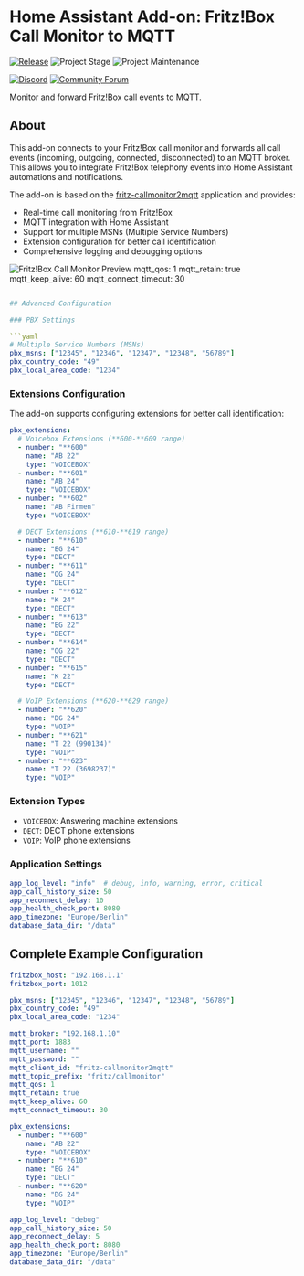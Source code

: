 # Home Assistant Add-on: Fritz!Box Call Monitor to MQTT

[![Release][release-shield]][release] ![Project Stage][project-stage-shield] ![Project Maintenance][maintenance-shield]

[![Discord][discord-shield]][discord] [![Community Forum][forum-shield]][forum]

Monitor and forward Fritz!Box call events to MQTT.

## About

This add-on connects to your Fritz!Box call monitor and forwards all call events
(incoming, outgoing, connected, disconnected) to an MQTT broker. This allows you
to integrate Fritz!Box telephony events into Home Assistant automations and
notifications.

The add-on is based on the [fritz-callmonitor2mqtt][fritz-callmonitor2mqtt] application and provides:

- Real-time call monitoring from Fritz!Box
- MQTT integration with Home Assistant
- Support for multiple MSNs (Multiple Service Numbers)
- Extension configuration for better call identification
- Comprehensive logging and debugging options

![Fritz!Box Call Monitor Preview][screenshot]
mqtt_qos: 1
mqtt_retain: true
mqtt_keep_alive: 60
mqtt_connect_timeout: 30

```yaml

## Advanced Configuration

### PBX Settings

```yaml
# Multiple Service Numbers (MSNs)
pbx_msns: ["12345", "12346", "12347", "12348", "56789"]
pbx_country_code: "49"
pbx_local_area_code: "1234"
```

### Extensions Configuration

The add-on supports configuring extensions for better call identification:

```yaml
pbx_extensions:
  # Voicebox Extensions (**600-**609 range)
  - number: "**600"
    name: "AB 22"
    type: "VOICEBOX"
  - number: "**601"
    name: "AB 24"
    type: "VOICEBOX"
  - number: "**602"
    name: "AB Firmen"
    type: "VOICEBOX"

  # DECT Extensions (**610-**619 range)
  - number: "**610"
    name: "EG 24"
    type: "DECT"
  - number: "**611"
    name: "OG 24"
    type: "DECT"
  - number: "**612"
    name: "K 24"
    type: "DECT"
  - number: "**613"
    name: "EG 22"
    type: "DECT"
  - number: "**614"
    name: "OG 22"
    type: "DECT"
  - number: "**615"
    name: "K 22"
    type: "DECT"

  # VoIP Extensions (**620-**629 range)
  - number: "**620"
    name: "DG 24"
    type: "VOIP"
  - number: "**621"
    name: "T 22 (990134)"
    type: "VOIP"
  - number: "**623"
    name: "T 22 (3698237)"
    type: "VOIP"
```

### Extension Types

- `VOICEBOX`: Answering machine extensions
- `DECT`: DECT phone extensions
- `VOIP`: VoIP phone extensions

### Application Settings

```yaml
app_log_level: "info"  # debug, info, warning, error, critical
app_call_history_size: 50
app_reconnect_delay: 10
app_health_check_port: 8080
app_timezone: "Europe/Berlin"
database_data_dir: "/data"
```

## Complete Example Configuration

```yaml
fritzbox_host: "192.168.1.1"
fritzbox_port: 1012

pbx_msns: ["12345", "12346", "12347", "12348", "56789"]
pbx_country_code: "49"
pbx_local_area_code: "1234"

mqtt_broker: "192.168.1.10"
mqtt_port: 1883
mqtt_username: ""
mqtt_password: ""
mqtt_client_id: "fritz-callmonitor2mqtt"
mqtt_topic_prefix: "fritz/callmonitor"
mqtt_qos: 1
mqtt_retain: true
mqtt_keep_alive: 60
mqtt_connect_timeout: 30

pbx_extensions:
  - number: "**600"
    name: "AB 22"
    type: "VOICEBOX"
  - number: "**610"
    name: "EG 24"
    type: "DECT"
  - number: "**620"
    name: "DG 24"
    type: "VOIP"

app_log_level: "debug"
app_call_history_size: 50
app_reconnect_delay: 5
app_health_check_port: 8080
app_timezone: "Europe/Berlin"
database_data_dir: "/data"
```

[discord-shield]: https://img.shields.io/discord/478094546522079232.svg
[discord]: https://discord.me/hassioaddons
[forum-shield]: https://img.shields.io/badge/community-forum-brightgreen.svg
[forum]: https://community.home-assistant.io/
[maintenance-shield]: https://img.shields.io/maintenance/yes/2025.svg
[project-stage-shield]: https://img.shields.io/badge/project%20stage-production-green.svg
[release-shield]: https://img.shields.io/badge/version-v1.2.0-blue.svg
[release]: https://github.com/akentner/homeassistant-addons/tree/v1.2.0
[screenshot]: https://github.com/akentner/homeassistant-addons/raw/main/fritz-callmonitor2mqtt/images/screenshot.png
[fritz-callmonitor2mqtt]: https://github.com/akentner/fritz-callmonitor2mqtt

